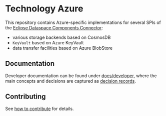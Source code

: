 # Technology Azure

This repository contains Azure-specific implementations for several SPIs of the [Eclipse Dataspace Components Connector](https://github.com/eclipse-edc/Connector):
- various storage backends based on CosmosDB
- `KeyVault` based on Azure KeyVault
- data transfer facilities based on Azure BlobStore


## Documentation

Developer documentation can be found under [docs/developer](docs/developer/), where the main concepts and decisions are
captured as [decision records](docs/developer/decision-records/).

## Contributing

See [how to contribute](https://github.com/eclipse-edc/Connector/blob/main/CONTRIBUTING.md) for
details.